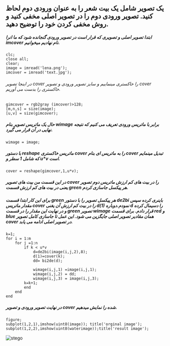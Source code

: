 
## یک تصویر شامل یک بیت شعر را به عنوان ورودی دوم لحاظ کنید. تصویر ورودی دوم را در تصویر اصلی مخفی کنید و روش مخفی کردن خود را توضیح دهید.
#####  ابتدا تصویر اصلی و تصویری که قرار است در تصویر ورودی گنجانده شود که ما انرا imcover نام نهادیم میخوانیم.
```
clc;
close all;
clear;
image = imread('lena.png');
imcover = imread('text.jpg');
```
###### در اینجا تصویر cover  را خاکستری مینماییم و سایز تصویر ورودی و تصویر cover خاکستری را بدست می آوریم.
```
gimcover = rgb2gray (imcover)>128;
[m,n,s] = size(image);
[u,v] = size(gimcover);
```
##### حال یک ماتریس تصویر بنام wimage برابر با ماتریس ورودی تعریف می کنیم که نتیجه نهایی در آن قرار می گیرد.
```
wimage = image;
```
##### با دستور reshape ماتریس خاکستری cover  را به ماتریس ای بنام cover تبدیل مینمایم که شامل 1 سطر و u*v است. 
```
cover = reshape(gimcover,1,u*v);
```
##### در این قسمت من بیت های تصویر cover را در بیت های کم ارزش ماتریس دوم تصویر یعنی در بیت های کم ارزش قسمت green  هر پیکسل جاسازی کردم.
##### برای این کار ابتدا قسمت green هر پیکسل تصویر را با دستور de2bi  باینری کرده سپس مقدار ماتریس cover  را در بیت کم ارزش آن یغنی d(1) نمودم.دوباره d را دسیمال کرده و در نهایت این مقدار را در  قسمت green تصویر wimage قرار دادم. برای قسمت red و blue همان مقادیر تصویر اصلی جایگزین می شود. این عمل تا جاسازی کامل تصویر cover در تصویر اصلی ادامه می یابد.     

```
k=1;
for i = 1:m
    for j =1:n
        if k < u*v
            d=de2bi(image(i,j,2),8);
            d(1)=cover(k);
            dd= bi2de(d);
         
            wimage(i,j,1) =image(i,j,1);
            wimage(i,j,2) = dd;
            wimage(i,j,3) = image(i,j,3);
        k=k+1; 
        end
    end
end
```
##### در نهایت تصویر ورودی و تصویر cover شده را نمایش میدهیم.
```
figure;
subplot(1,2,1),imshow(uint8(image)); title('orginal image');
subplot(1,2,2),imshow(uint8(waterimage));title('result image');
```
![stego](https://github.com/semnan-university-ai/image-processing-class-002/blob/main/exercises/zeinabfamili/18/fig%20setgo%2018.jpg)
